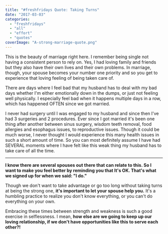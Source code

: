 ```yaml
---
title: "#freshfridays Quote: Taking Turns"
date: "2017-03-03"
categories: 
  - "freshfridays"
  - "all"
  - "effort"
  - "quotes"
coverImage: "A-strong-marriage-quote.png"
---
```


This is the beauty of marriage right here. I remember being single not having a consistent person to rely on. Yes, I had loving family and friends but they also have their own lives and their own problems. In marriage, though, your spouse becomes your number one priority and so you get to experience that loving feeling of being taken care of.

There are days where I feel bad that my husband has to deal with my bad days whether I'm either emotionally down in the dumps, or just not feeling well physically. I especially feel bad when it happens multiple days in a row, which has happened OFTEN since we got married.

I never had surgery until I was engaged to my husband and since then I've had 3 surgeries and 2 procedures. Ever since I got married it's been one thing after another between sinus surgery, wisdom teeth removal, food allergies and esophagus issues, to reproductive issues. Though it could be much worse, I never thought I would experience this many health issues in such a short amount of time. So you can most definitely assume I have had SEVERAL moments where I have felt like this weak thing my husband has to take care of all the time.

* * *

**I know there are several spouses out there that can relate to this. So I want to make you feel better by reminding you that It's OK. That's what we signed up for when we said: "I do."**

Though we don't want to take advantage or go too long without taking turns at being the strong one, **it's important to let your spouse help you.** It's a humbling practice to realize you don't know everything, or you can't do everything on your own.

Embracing these times between strength and weakness is such a good exercise in selflessness. I mean, **how else are we going to keep up our loving relationship, if we don't have opportunities like this to serve each other?!**
